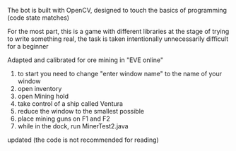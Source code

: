 
The bot is built with OpenCV, designed to touch the basics of programming (code state matches)

For the most part, this is a game with different libraries at the stage of trying to write something real, the task is taken intentionally unnecessarily difficult for a beginner

Adapted and calibrated for ore mining in "EVE online"
 
1. to start you need to change "enter window name" to the name of your window
2. open inventory
3. open Mining hold
4. take control of a ship called Ventura
5. reduce the window to the smallest possible
6. place mining guns on F1 and F2
7. while in the dock, run MinerTest2.java

updated (the code is not recommended for reading)
